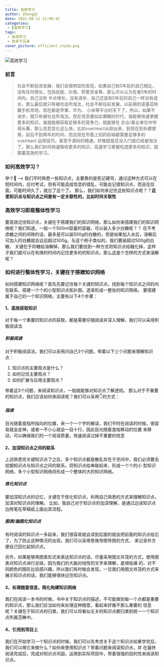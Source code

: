 ```yaml
---
title: 高效学习
author: Zhenggl
date: 2021-08-21 12:09:42
categories:
 - [高效学习]
tags:
 - 高效学习
 - 技多不压身
cover_picture: efficient_stydu.png
---
```


![高效学习](高效学习.png)

### 前言
> 社会不断前进发展，我们会很明显的发现，如果自己和5年前的自己相比，没有任何增长，包括技能、价值、积累资金等，那么可以认为在者5年的时间内，自己没有
> 半点增长，没有进步，自己还是和5年前的自己一样没有成长，那么最后就只有被社会所淘汰，社会不断往前发展，以前用的诺基亚称霸手机市场，现在都是苹果、华为、
> 小米等平台的天下了，所以，如果不进步，就只有被社会所淘汰。现在信息量如此爆棚的时代，谁能够快速掌握更多的知识，谁就能够获取足够多的竞争力，就能够在
> 企业/事业单位中夺得头筹。那么信息变化这么快，比如vue/react从刚出来，到现在到处都使用，前后不到两年的时间，而且现在市面上招的前端都需要足够多的vue/react
> 运用技巧，甚至于源码的精通，好像就是还没入门就已经被淘汰了。那么我们如何快速吸收更多的知识，高速学习掌握吃透更多的知识，就需要高效的学习。

### 如何高效学习？
举个🌰 --> 我们平时熟悉一些知识点，主要靠的是死记硬背，通过这种方式可以在短时间内，应付考试，但有可能造成信息的错乱，可能会记错知识点，而且在后面，可能时间久了，就忘了这个了。
那么，我们如何来记住这些知识点呢？？**这里知识点与知识点之间是有一定关联性的，比如时间关联性**
### 高效学习即是整体性学习
要高效记住知识点，关键在于搭建我们的知识网络，那么如何来搭建我们的知识网络呢？我们知道，一般一个500ml容量的容器，可以装入多少白糖呢？？
在不考虑糖之间的间隙的话，最多是可以装500g的白糖的，但是如果加入水后，溶解后可加入的白糖就会远远超过500g。与这个例子类似的，我们要装超过500g的白糖，
关键在于将糖给溶解掉，那么我们要找到一种方式将知识点给融化掉，这样子我们就可以在有限的时间内记住更多的的知识点，那么这是个怎样的方式来溶解呢？

### 如何进行整体性学习，关键在于搭建知识网络
如何搭建知识网络呢？首先先要记住每个关键的知识点，找到每个知识点之间的内在联系，搭建一个个的小型知识点拓扑图，逐渐形成一整张的知识网络。
要搭建属于自己的一个知识网络，主要有以下4个步骤：

#### 1、高效获取知识
对于每一个重要的知识点的获取，都是需要仔细阅读并深入理解，我们可以采用积极阅读法
##### 积极阅读
对于积极阅读法，我们可以采用问自己3个问题，带着以下三个问题来理解知识点：
1. 知识点的主要观点是什么？
2. 如何记住主要观点？
3. 如何扩展与应用主要观点？

带着这3个问题，来阅读知识点，一般就能够对知识点了解透彻。
那么对于不重要的知识点，我们应该如何来阅读呢？我们可以采用👇的方式：
##### 指读
目光随着食指所指向的位置，来一个一个字的解读，我们平时在阅读的时候，很容易就会走神，或者一不小心就会一目十行，因此目光随着食指移动的位置
来移动，可以确保我们的一个阅读质量，快速阅读过掉不重要的信息
#### 2、加深知识点之间的联系
上述熟悉完关键知识点了之后，多个知识点都是散乱存在于空间中，我们必须要去挖掘知识点与知识点之间的联系，将知识点给串联起来，形成一个个的小
型知识网络，多个小型知识网络将形成一个整体的大的知识网络。
##### 炼化知识点
要加深知识点的记忆，关键在于炼化知识点，利用自己熟悉的方式来理解知识点，加深对知识点的理解。
比如，我自己对于知识点的加深理解，是通过边读知识点边用笔在草稿纸上画出其流程。
##### 图表/脑图化知识点
有时阅读的知识点一多起来，我们很容易就会读到后面的就会把前面的知识点给忘了，为了防止这种情况的出现，我们可以采用思维导图导图的方式，
来记录并方便自己回忆起知识点。

另外，如果能够用图表形式来表达知识点的话，尽量采用图文并茂的方式，使用图表对知识点进行总结，因为我们的大脑对线性的文字来理解，是很枯燥
的，对不同颜色的图形比较感兴趣，所以我们有时候会发现，一旦我们用图文并茂的方式来展示知识点的话，我们能够很快记住知识点。
#### 3、处理随意信息，简化构建知识网络
我们在阅读一本书的时候，书中关于知识点的描述，不可能做到每一个点都是重要的知识点，那么我们应当如何来处理这种随意，看起来好像不那么重要的
信息呢？关键在于知识点的归类，我们可以将看似无关的知识点都归类到统一一个知识点所属范畴中。
#### 4、引用到项目上
我们在开始学习一个知识点的时候，我们可以先考虑关于这个知识点如果学完后，我们可以用它来做什么？如何来使用知识点？带着问题来阅读知识点，并
在最终阅读完成后，完成对知识点巩固，运用到实际项目中，带着很强的目的性来阅读知识点。
